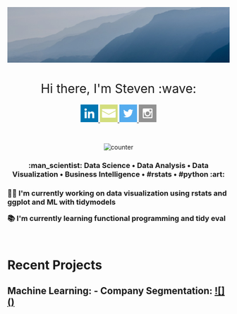 <!-- bannner -->
![](https://github.com/poncest/poncest/blob/main/icons/banner.jpg)


<!-- social media buttons -->
<h1 style="font-weight:normal" align="center">
   &nbsp;Hi there, I'm Steven :wave:&nbsp;
</h1>

<div id="badges" align="center">

<a href="https://www.linkedin.com/in/stevenponce/">
   <img border="0" alt="LinkedIn" src="https://github.com/poncest/poncest/blob/main/icons/LINKEDIN.svg" width="40" height="40">
</a>

<a href="mailto:steven_ponce@yahoo.com">
   <img border="0" alt="Email" src="https://github.com/poncest/poncest/blob/main/icons/MAIL.svg" width="40" height="40">
</a>

<a href="https://twitter.com/sponce1">
   <img border="0" alt="Twitter" src="https://github.com/poncest/poncest/blob/main/icons/TWITTER.svg" width="40" height="40">
</a>

<a href="https://www.instagram.com/sponce11/">
   <img border="0" alt="Instagram" src="https://github.com/poncest/poncest/blob/main/icons/IG.svg" width="40" height="40">
</a 
</div>

&nbsp;
<!-- profile counter button -->
<img src="https://komarev.com/ghpvc/?username=poncest&style=flat-square&color=blue" alt="counter"/>

 <!-- hello and about me text sections -->  
<h3 align="center">
  :man_scientist: Data Science • Data Analysis • Data Visualization • Business Intelligence • #rstats • #python :art: 
</h3>

  
<h3 align="left">
   👨‍💻 I'm currently working on data visualization using rstats and ggplot and ML with tidymodels &nbsp;&nbsp;&nbsp;
   
   📚 I'm currently learning functional programming and tidy eval
 </h3>
<br>


<!-- Recent Projects Section -->
<h1 align="left">
   Recent Projects
</h1>

<h2 align="left">
   Machine Learning:
   - Company Segmentation: 
   <a href="https://rpubs.com/poncest/885397">![]()</a>
</h1>






<!-- 

<div id="badges" align="center">

  <a href="https://www.linkedin.com/in/stevenponce/">
    <img src="https://img.shields.io/badge/LinkedIn-blue?style=for-the-badge&logo=linkedin&logoColor=white" alt="LinkedIn Badge"/>
  </a>
  <a href="https://www.instagram.com/sponce11/">
    <img src="https://img.shields.io/badge/Instagram-ff69b4?style=for-the-badge&logo=instagram&logoColor=white" alt="Instagram Badge"/>
  </a>
  <a href="https://twitter.com/sponce1">
    <img src="https://img.shields.io/badge/Twitter-blue?style=for-the-badge&logo=twitter&logoColor=white" alt="Twitter Badge"/>
  </a>
   <a href="mailto:steven_ponce@yahoo.com">
    <img src="https://img.shields.io/badge/Mail-yellow?style=for-the-badge&logo=gmail&logoColor=white" alt="Twitter Badge"/>
  </a>

</div>
-->


<!--
**poncest/poncest** is a ✨ _special_ ✨ repository because its `README.md` (this file) appears on your GitHub profile.

Here are some ideas to get you started:

- 🔭 I’m currently working on ...
- 🌱 I’m currently learning ...
- 👯 I’m looking to collaborate on ...
- 🤔 I’m looking for help with ...
- 💬 Ask me about ...
- 📫 How to reach me: ...
- 😄 Pronouns: ...
- ⚡ Fun fact: ...
-->
